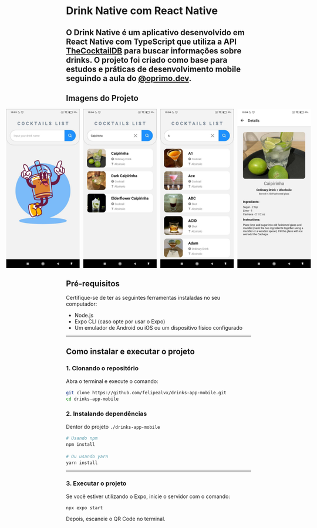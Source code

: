 # Drink Native com React Native

O **Drink Native** é um aplicativo desenvolvido em **React Native** com **TypeScript** que utiliza a API [TheCocktailDB](https://www.thecocktaildb.com/) para buscar informações sobre drinks. O projeto foi criado como base para estudos e práticas de desenvolvimento mobile seguindo a aula do [@oprimo.dev](https://www.youtube.com/live/x9Zg90Xo0PY?si=CawTcVP5FZOe58ZN).
---
## Imagens do Projeto
<div style="width: 100%; display: flex; gap: 10px; justify-content: center;">
    <img src="./assets/screenshots/screenshot04.jpg" width="200px">
    <img src="./assets/screenshots/screenshot01.jpg" width="200px">
    <img src="./assets/screenshots/screenshot03.jpg" width="200px">
    <img src="./assets/screenshots/screenshot02.jpg" width="200px"> 
</div>

## Pré-requisitos

Certifique-se de ter as seguintes ferramentas instaladas no seu computador:

- Node.js
- Expo CLI (caso opte por usar o Expo)
- Um emulador de Android ou iOS ou um dispositivo físico configurado
---

## Como instalar e executar o projeto

### 1. Clonando o repositório
Abra o terminal e execute o comando:

```bash
git clone https://github.com/felipealvx/drinks-app-mobile.git
cd drinks-app-mobile
```

### 2. Instalando dependências
Dentor do projeto `./drinks-app-mobile`

```bash
# Usando npm
npm install

# Ou usando yarn
yarn install
```
---
### 3. Executar o projeto

Se você estiver utilizando o Expo, inicie o servidor com o comando:
```bash
npx expo start
```
Depois, escaneie o QR Code no terminal.